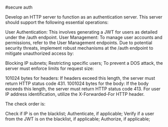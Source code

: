 #secure auth

Develop an HTTP server to function as an authentication server. This server should support the following essential operations:

User Authentication: This involves generating a JWT for users as detailed under the /auth endpoint. User Management: To manage user accounts and permissions, refer to the User Management endpoints. Due to potential security threats, implement robust mechanisms at the /auth endpoint to mitigate unauthorized access by:

Blocking IP subnets; Restricting specific users; To prevent a DOS attack, the server must enforce limits for request size:

101024 bytes for headers: If headers exceed this length, the server must return HTTP status code 431. 1001024 bytes for the body: If the body exceeds this length, the server must return HTTP status code 413. For user IP address identification, utilize the X-Forwarded-For HTTP header.

The check order is:

Check if IP is on the blacklist; Authenticate, if applicable; Verify if a user from the JWT is on the blacklist, if applicable; Authorize, if applicable;